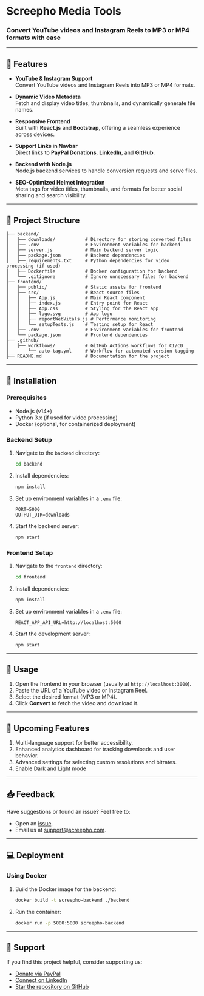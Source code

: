# **Screepho Media Tools**  

### Convert YouTube videos and Instagram Reels to MP3 or MP4 formats with ease

---

## **🚀 Features**

- **YouTube & Instagram Support**  
  Convert YouTube videos and Instagram Reels into MP3 or MP4 formats.

- **Dynamic Video Metadata**  
  Fetch and display video titles, thumbnails, and dynamically generate file names.

- **Responsive Frontend**  
  Built with **React.js** and **Bootstrap**, offering a seamless experience across devices.

- **Support Links in Navbar**  
  Direct links to **PayPal Donations**, **LinkedIn**, and **GitHub**.

- **Backend with Node.js**  
  Node.js backend services to handle conversion requests and serve files.

- **SEO-Optimized Helmet Integration**  
  Meta tags for video titles, thumbnails, and formats for better social sharing and search visibility.

---

## **📂 Project Structure**

```plaintext
├── backend/
│   ├── downloads/           # Directory for storing converted files
│   ├── .env                 # Environment variables for backend
│   ├── server.js            # Main backend server logic
│   ├── package.json         # Backend dependencies
│   ├── requirements.txt     # Python dependencies for video processing (if used)
│   ├── Dockerfile           # Docker configuration for backend
│   └── .gitignore           # Ignore unnecessary files for backend
├── frontend/
│   ├── public/              # Static assets for frontend
│   ├── src/                 # React source files
│   │   ├── App.js           # Main React component
│   │   ├── index.js         # Entry point for React
│   │   ├── App.css          # Styling for the React app
│   │   ├── logo.svg         # App logo
│   │   ├── reportWebVitals.js # Performance monitoring
│   │   └── setupTests.js    # Testing setup for React
│   ├── .env                 # Environment variables for frontend
│   └── package.json         # Frontend dependencies
├── .github/
│   ├── workflows/           # GitHub Actions workflows for CI/CD
│       └── auto-tag.yml     # Workflow for automated version tagging
├── README.md                # Documentation for the project
```

---

## **🔧 Installation**

### Prerequisites

- Node.js (v14+)
- Python 3.x (if used for video processing)
- Docker (optional, for containerized deployment)

### **Backend Setup**

1. Navigate to the `backend` directory:

   ```bash
   cd backend
   ```

2. Install dependencies:

   ```bash
   npm install
   ```

3. Set up environment variables in a `.env` file:

   ```plaintext
   PORT=5000
   OUTPUT_DIR=downloads
   ```

4. Start the backend server:

   ```bash
   npm start
   ```

### **Frontend Setup**

1. Navigate to the `frontend` directory:

   ```bash
   cd frontend
   ```

2. Install dependencies:

   ```bash
   npm install
   ```

3. Set up environment variables in a `.env` file:

   ```plaintext
   REACT_APP_API_URL=http://localhost:5000
   ```

4. Start the development server:

   ```bash
   npm start
   ```

---

## **📖 Usage**

1. Open the frontend in your browser (usually at `http://localhost:3000`).
2. Paste the URL of a YouTube video or Instagram Reel.
3. Select the desired format (MP3 or MP4).
4. Click **Convert** to fetch the video and download it.

---

## **🌟 Upcoming Features**

1. Multi-language support for better accessibility.
2. Enhanced analytics dashboard for tracking downloads and user behavior.
3. Advanced settings for selecting custom resolutions and bitrates.
4. Enable Dark and Light mode

---

## **📥 Feedback**

Have suggestions or found an issue? Feel free to:

- Open an [issue](https://github.com/Screepho/screepho-media-tools/issues).
- Email us at [support@screepho.com](mailto:support@screepho.com).

---

## **💻 Deployment**

### **Using Docker**

1. Build the Docker image for the backend:

   ```bash
   docker build -t screepho-backend ./backend
   ```

2. Run the container:

   ```bash
   docker run -p 5000:5000 screepho-backend
   ```

---

## **💖 Support**

If you find this project helpful, consider supporting us:

- [Donate via PayPal](https://www.paypal.com/paypalme/mhamadHfarhan)
- [Connect on LinkedIn](https://www.linkedin.com/in/mhmadhfarhan)
- [Star the repository on GitHub](https://github.com/Screepho/screepho-media-tools)
